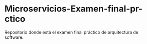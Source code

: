# Microservicios-Examen-final-pr-ctico
Repositorio donde está el examen final práctico de arquitectura de software.

